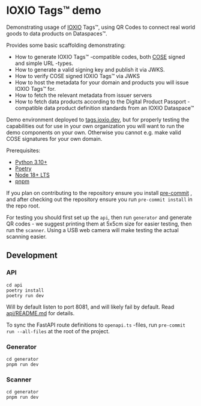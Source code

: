 # IOXIO Tags™️ demo

Demonstrating usage of [IOXIO](https://ioxio.com) Tags™️, using QR Codes to connect real world goods
to data products on Dataspaces™.

Provides some basic scaffolding demonstrating:

- How to generate IOXIO Tags™️ -compatible codes, both [COSE](https://cose-wg.github.io/cose-spec/)
  signed and simple URL -types.
- How to generate a valid signing key and publish it via JWKS.
- How to verify COSE signed IOXIO Tags™️ via JWKS
- How to host the metadata for your domain and products you will issue IOXIO Tags™️ for.
- How to fetch the relevant metadata from issuer servers
- How to fetch data products according to the Digital Product Passport -compatible data product
  definition standards from an IOXIO Dataspace™️

Demo environment deployed to [tags.ioxio.dev](https://tags.ioxio.dev), but for properly testing the
capabilities out for use in your own organization you will want to run the demo components on your
own. Otherwise you cannot e.g. make valid COSE signatures for your own domain.

Prerequisites:

- [Python 3.10+](https://www.python.org/downloads/)
- [Poetry](https://python-poetry.org/docs/#installation)
- [Node 18+ LTS](https://nodejs.org/en/)
- [pnpm](https://pnpm.io/installation)

If you plan on contributing to the repository ensure you install
[pre-commit](https://pre-commit.com/#install) , and after checking out the repository ensure you run
`pre-commit install` in the repo root.

For testing you should first set up the `api`, then run `generator` and generate QR codes - we
suggest printing them at 5x5cm size for easier testing, then run the `scanner`. Using a USB web
camera will make testing the actual scanning easier.

## Development

### API

```shell
cd api
poetry install
poetry run dev
```

Will by default listen to port 8081, and will likely fail by default. Read
[api/README.md](api/README.md) for details.

To sync the FastAPI route definitions to `openapi.ts` -files, run `pre-commit run --all-files` at
the root of the project.

### Generator

```shell
cd generator
pnpm run dev
```

### Scanner

```shell
cd generator
pnpm run dev
```

